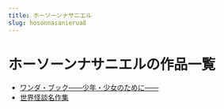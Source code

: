 ```yaml
---
title: ホーソーンナサニエル
slug: hosonnasanierua8
---
```


# ホーソーンナサニエルの作品一覧

- [ワンダ・ブック――少年・少女のために――](wandabutsukushaonianshaonunotameni23)
- [世界怪談名作集](shijieguaitanmingzuojid5)
